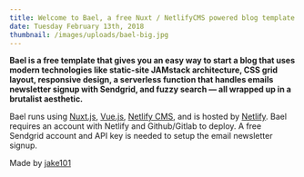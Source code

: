 ```yaml
---
title: Welcome to Bael, a free Nuxt / NetlifyCMS powered blog template EDIT
date: Tuesday February 13th, 2018
thumbnail: /images/uploads/bael-big.jpg
---
```

**Bael is a free template that gives you an easy way to start a blog that uses modern technologies like static-site JAMstack architecture, CSS grid layout, responsive design, a serverless function that handles emails newsletter signup with Sendgrid, and fuzzy search — all wrapped up in a brutalist aesthetic.**

Bael runs using [Nuxt.js](https://nuxtjs.org), [Vue.js](https://vuejs.org), [Netlify CMS](https://netlifycms.org), and is hosted by [Netlify](https://netlify.com). Bael requires an account with Netlify and Github/Gitlab to deploy. A free Sendgrid account and API key is needed to setup the email newsletter signup.

Made by [jake101](https://jake101.com)
